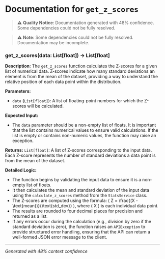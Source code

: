 # Documentation for `get_z_scores`

> ⚠️ **Quality Notice**: Documentation generated with 48% confidence. Some dependencies could not be fully resolved.


> ⚠️ **Note**: Some dependencies could not be fully resolved. Documentation may be incomplete.
### get_z_scores(data: List[float]) -> List[float]

**Description:**
The `get_z_scores` function calculates the Z-scores for a given list of numerical data. Z-scores indicate how many standard deviations an element is from the mean of the dataset, providing a way to understand the relative position of each data point within the distribution.

**Parameters:**
- `data` (`List[float]`): A list of floating-point numbers for which the Z-scores will be calculated.

**Expected Input:**
- The `data` parameter should be a non-empty list of floats. It is important that the list contains numerical values to ensure valid calculations. If the list is empty or contains non-numeric values, the function may raise an exception.

**Returns:**
`List[float]`: A list of Z-scores corresponding to the input data. Each Z-score represents the number of standard deviations a data point is from the mean of the dataset.

**Detailed Logic:**
- The function begins by validating the input data to ensure it is a non-empty list of floats.
- It then calculates the mean and standard deviation of the input data using the `calculate_z_scores` method from the `StatsService` class.
- The Z-scores are computed using the formula: \( Z = \frac{(X - \text{mean})}{\text{std\_dev}} \), where \( X \) is each individual data point.
- The results are rounded to four decimal places for precision and returned as a list.
- If any errors occur during the calculation (e.g., division by zero if the standard deviation is zero), the function raises an `APIException` to provide structured error handling, ensuring that the API can return a well-formed JSON error message to the client.

---
*Generated with 48% context confidence*
